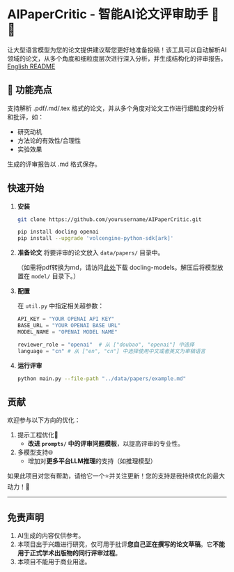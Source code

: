 # AIPaperCritic - 智能AI论文评审助手 🤖📄

让大型语言模型为您的论文提供建议帮您更好地准备投稿！该工具可以自动解析AI领域的论文，从多个角度和细粒度层次进行深入分析，并生成结构化的评审报告。 [English README](./README.md)

## 🚀 功能亮点

支持解析 .pdf/.md/.tex 格式的论文，并从多个角度对论文工作进行细粒度的分析和批评，如：

- 研究动机
- 方法论的有效性/合理性
- 实验效果

生成的评审报告以 .md 格式保存。

## 快速开始

1. **安装**

   ```bash
   git clone https://github.com/yourusername/AIPaperCritic.git
   
   pip install docling openai
   pip install --upgrade 'volcengine-python-sdk[ark]'
   ```

2. **准备论文**
   将要评审的论文放入 `data/papers/` 目录中。

   （如需将pdf转换为md，请访问[此处](https://www.modelscope.cn/models/AI-ModelScope/docling-models/files)下载 docling-models。解压后将模型放置在 `model/` 目录下。）

3. **配置**

   在 `util.py` 中指定相关超参数：

   ```python
   API_KEY = "YOUR OPENAI API KEY"
   BASE_URL = "YOUR OPENAI BASE URL"
   MODEL_NAME = "OPENAI MODEL NAME"
   
   reviewer_role = "openai"  # 从 ["doubao", "openai"] 中选择
   language = "cn" # 从 ["en", "cn"] 中选择使用中文或者英文为审稿语言
   ```

4. **运行评审**

   ```bash
   python main.py --file-path "../data/papers/example.md"
   ```


## 贡献

欢迎参与以下方向的优化：

1. 提示工程优化🔧
   - **改进 `prompts/` 中的评审问题模板**，以提高评审的专业性。
2. 多模型支持🌐
   - 增加对**更多平台LLM推理**的支持（如推理模型）

如果此项目对您有帮助，请给它一个⭐并关注更新！您的支持是我持续优化的最大动力！🎉

---

## 免责声明

1. AI生成的内容仅供参考。
2. 本项目出于兴趣进行研究，仅可用于批评**您自己正在撰写的论文草稿**。它**不能用于正式学术出版物的同行评审过程**。
3. 本项目不能用于商业用途。